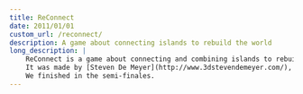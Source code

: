 ```yaml
---
title: ReConnect
date: 2011/01/01
custom_url: /reconnect/
description: A game about connecting islands to rebuild the world
long_description: |
    ReConnect is a game about connecting and combining islands to rebuild the world.
    It was made by [Steven De Meyer](http://www.3dstevendemeyer.com/), [Thijs Morlion](http://www.thijsmorlion.com/), [Elie Verbrugge](http://zornxiv.blogspot.com/) and myself as entry for the [Imagine Cup](https://imaginecup.microsoft.com) 2011.
    We finished in the semi-finales.
---
```

